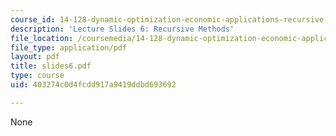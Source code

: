 ```yaml
---
course_id: 14-128-dynamic-optimization-economic-applications-recursive-methods-spring-2003
description: 'Lecture Slides 6: Recursive Methods'
file_location: /coursemedia/14-128-dynamic-optimization-economic-applications-recursive-methods-spring-2003/403274c0d4fcdd917a9419ddbd693692_slides6.pdf
file_type: application/pdf
layout: pdf
title: slides6.pdf
type: course
uid: 403274c0d4fcdd917a9419ddbd693692

---
```

None